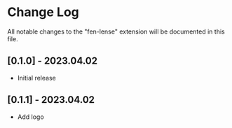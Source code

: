 # Change Log

All notable changes to the "fen-lense" extension will be documented in this file.

## [0.1.0] - 2023.04.02

- Initial release

## [0.1.1] - 2023.04.02

- Add logo
